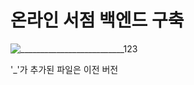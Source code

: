 # 온라인 서점 백엔드 구축
![__________________________123](https://user-images.githubusercontent.com/102218672/191208444-71a0e000-4348-44f8-bc13-631286fa0863.png)

'_'가 추가된 파일은 이전 버전